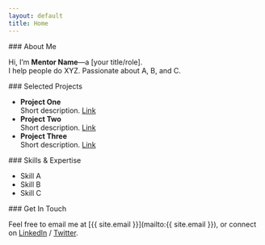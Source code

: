 ```yaml
---
layout: default
title: Home
---
```


<section id="about">
### About Me

Hi, I’m **Mentor Name**—a [your title/role].  
I help people do XYZ. Passionate about A, B, and C.
</section>

<section id="projects">
### Selected Projects

- **Project One**  
  Short description. [Link](#)
- **Project Two**  
  Short description. [Link](#)
- **Project Three**  
  Short description. [Link](#)
</section>

<section id="skills">
### Skills & Expertise

- Skill A  
- Skill B  
- Skill C  
</section>

<section id="contact">
### Get In Touch

Feel free to email me at [{{ site.email }}](mailto:{{ site.email }}), or connect on [LinkedIn](#) / [Twitter](#).
</section>
